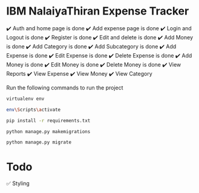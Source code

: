 # IBM NalaiyaThiran Expense Tracker

:heavy_check_mark: Auth and home page is done
:heavy_check_mark: Add expense page is done
:heavy_check_mark: Login and Logout is done
:heavy_check_mark: Register is done
:heavy_check_mark: Edit and delete is done
:heavy_check_mark: Add Money is done
:heavy_check_mark: Add Category is done
:heavy_check_mark: Add Subcategory is done
:heavy_check_mark: Add Expense is done
:heavy_check_mark: Edit Expense is done
:heavy_check_mark: Delete Expense is done
:heavy_check_mark: Add Money is done
:heavy_check_mark: Edit Money is done
:heavy_check_mark: Delete Money is done
:heavy_check_mark: View Reports
:heavy_check_mark: View Expense
:heavy_check_mark: View Money
:heavy_check_mark: View Category


Run the following commands to run the project

```bash
virtualenv env

env\Scripts\activate

pip install -r requirements.txt

python manage.py makemigrations

python manage.py migrate

```

# Todo 

:white_check_mark: Styling 